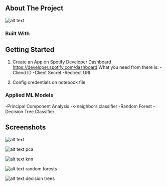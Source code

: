 ## About The Project

![alt text](http://url/to/img.png)


### Built With


<!-- GETTING STARTED -->
## Getting Started

1. Create an App on Spotify Developer Dashboard
https://developer.spotify.com/dashboard
What you need from there is:
  -Cliend ID
  -Client Secret
  -Redirect URI

2. Config credentials on notebook file

### Applied ML Models
  -Principal Component Analysis
  -k-neighbors classifier
  -Random Forest
  -Decision Tree Classifier

## Screenshots
  ![alt text](https://github.com/cankurttekin/spotify-song-recommender/blob/main/screenshots/playlist_dataframe.png)
  
  ![alt text](https://github.com/cankurttekin/spotify-song-recommender/blob/main/screenshots/pca.png)
  pca
  
  ![alt text](https://github.com/cankurttekin/spotify-song-recommender/blob/main/screenshots/knn.png)
  knn
  
  ![alt text](https://github.com/cankurttekin/spotify-song-recommender/blob/main/screenshots/rf.png)
  random forests
  
  ![alt text](https://github.com/cankurttekin/spotify-song-recommender/blob/main/screenshots/dc.png)
  decision trees
